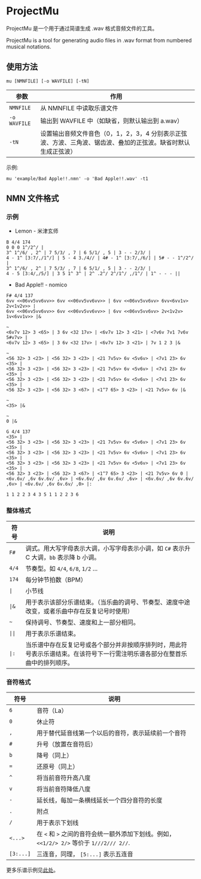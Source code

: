 # ProjectMu

ProjectMu 是一个用于通过简谱生成 .wav 格式音频文件的工具。

ProjectMu is a tool for generating audio files in .wav format from numbered musical notations.

## 使用方法

```
mu [NMNFILE] [-o WAVFILE] [-tN]
```

| 参数 | 作用 |
| --- | --- |
| `NMNFILE` | 从 NMNFILE 中读取乐谱文件 |
| `-o WAVFILE` | 输出到 WAVFILE 中（如缺省，则默认输出到 a.wav） |
| `-tN` | 设置输出音频文件音色（0，1，2，3，4 分别表示正弦波、方波、三角波、锯齿波、叠加的正弦波。缺省时默认生成正弦波） |

示例:

```
mu 'example/Bad Apple!!.nmn' -o 'Bad Apple!!.wav' -t1
```

## NMN 文件格式

### 示例

+ Lemon - 米津玄师

```
B 4/4 174
0 0 0 1^/2^/ |
3^ 1^/6/ , 2^ | 7 5/3/ , 7 | 6 5/1/ , 5 | 3 - - 2/3/ |
4 - 1^ [3:7/,/1^/] | 5 - 4 3./4// | 4# - 1^ [3:7/,/6/] | 5# - - 1^/2^/ |
3^ 1^/6/ , 2^ | 7 5/3/ , 7 | 6 5/1/ , 5 | 3 - - 2/3/ |
4 - 5 [3:4/,/5/] | 3 5 1^ 3^ | 2^ .2^/ 2^/1^/ ,/1^/ | 1^ - - - ||
```

+ Bad Apple!! - nomico

```
F# 4/4 137
6vv <<06vv5vv6vv>> 6vv <<06vv5vv6vv>> | 6vv <<06vv5vv6vv> 6vv<6vv1v> 2v<1v2v>> |
6vv <<06vv5vv6vv>> 6vv <<06vv5vv6vv>> | 6vv <<06vv5vv6vv> 2v<1v2v> 1v<6vv1v>> |&

~
<6v7v 12> 3 <65> | 3 6v <32 17v> | <6v7v 12> 3 <21> | <7v6v 7v1 7v6v 5#v7v> |
<6v7v 12> 3 <65> | 3 6v <32 17v> | <6v7v 12> 3 <21> | 7v 1 2 3 |&

~
<56 32> 3 <23> | <56 32> 3 <23> | <21 7v5v> 6v <5v6v> | <7v1 23> 6v <35> |
<56 32> 3 <23> | <56 32> 3 <23> | <21 7v5v> 6v <5v6v> | <7v1 23> 6v <35> |
<56 32> 3 <23> | <56 32> 3 <23> | <21 7v5v> 6v <5v6v> | <7v1 23> 6v <35> |
<56 32> 3 <23> | <56 32> 3 <67> | <1^7 65> 3 <23> | <21 7v5v> 6v |&

~
<35> |&

~
0 |&

G 4/4 137
<35> |
<56 32> 3 <23> | <56 32> 3 <23> | <21 7v5v> 6v <5v6v> | <7v1 23> 6v <35> |
<56 32> 3 <23> | <56 32> 3 <23> | <21 7v5v> 6v <5v6v> | <7v1 23> 6v <35> |
<56 32> 3 <23> | <56 32> 3 <23> | <21 7v5v> 6v <5v6v> | <7v1 23> 6v <35> |
<56 32> 3 <23> | <56 32> 3 <67> | <1^7 65> 3 <23> | <21 7v5v> 6v 0 |
<6v.6v/ ,6v 6v.6v/ ,6v> | <6v.6v/ ,6v 6v.6v/ ,6v> | <6v.6v/ ,6v 6v.6v/ ,6v> | <6v.6v/ ,6v 6v.6v/ ,0> |:

1 1 2 2 3 4 3 5 1 1 2 2 3 6
```

### 整体格式

| 符号 | 说明 |
| --- | --- |
| `F#` | 调式。用大写字母表示大调，小写字母表示小调，如 `C#` 表示升 C 大调，`bb` 表示降 b 小调。 |
| `4/4` | 节奏型。如 `4/4`, `6/8`, `1/2` ... |
| `174` | 每分钟节拍数（BPM） |
| `\|` | 小节线 |
| `\|&` | 用于表示该部分乐谱结束。（当乐曲的调号、节奏型、速度中途改变，或者乐曲中存在反复记号时使用） |
| `~` | 保持调号、节奏型、速度和上一部分相同。 |
| `\|\|` | 用于表示乐谱结束。 |
| `\|:` | 当乐谱中存在反复记号或各个部分并非按顺序排列时，用此符号表示乐谱结束。在该符号下一行需注明乐谱各部分在整首乐曲中的排列顺序。 |

### 音符格式

| 符号 | 说明 |
| --- | --- |
| `6` | 音符（La） |
| `0` | 休止符 |
| `,` | 用于替代延音线第一个以后的音符，表示延续前一个音符 |
| `#` | 升号（放置在音符后） |
| `b` | 降号（同上） |
| `=` | 还原号（同上） |
| `^` | 将当前音符升高八度 |
| `v` | 将当前音符降低八度 |
| `-` | 延长线，每加一条横线延长一个四分音符的长度 |
| `.` | 附点 |
| `/` | 用于表示下划线 |
| `<...>` | 在 `<` 和 `>` 之间的音符会统一额外添加下划线。例如， `<<1/2/> 2/>` 等价于 `1///2/// 2//`. |
| `[3:...]` | 三连音，同理， `[5:...]` 表示五连音 |

更多乐谱示例见[此处](example)。
